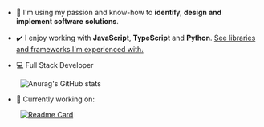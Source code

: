 - 🚀 I'm using my passion and know-how to 𝐢𝐝𝐞𝐧𝐭𝐢𝐟𝐲, 𝐝𝐞𝐬𝐢𝐠𝐧 𝐚𝐧𝐝 𝐢𝐦𝐩𝐥𝐞𝐦𝐞𝐧𝐭 𝐬𝐨𝐟𝐭𝐰𝐚𝐫𝐞 𝐬𝐨𝐥𝐮𝐭𝐢𝐨𝐧𝐬.

- ✔️ I enjoy working with 𝐉𝐚𝐯𝐚𝐒𝐜𝐫𝐢𝐩𝐭, 𝐓𝐲𝐩𝐞𝐒𝐜𝐫𝐢𝐩𝐭 and 𝐏𝐲𝐭𝐡𝐨𝐧. [See libraries and frameworks I'm experienced with.](./techstack.md)

- 💻 Full Stack Developer

&nbsp;&nbsp;&nbsp;&nbsp;&nbsp;&nbsp;&nbsp;&nbsp;![Anurag's GitHub stats](https://github-readme-stats.vercel.app/api?username=devcatalin&show_icons=true&theme=chartreuse-dark&hide_rank=true)

- 🔨 Currently working on:

&nbsp;&nbsp;&nbsp;&nbsp;&nbsp;&nbsp;&nbsp;&nbsp;[![Readme Card](https://github-readme-stats.vercel.app/api/pin/?username=kubeshop&repo=monokle&theme=chartreuse-dark)](https://github.com/kubeshop/monokle)
